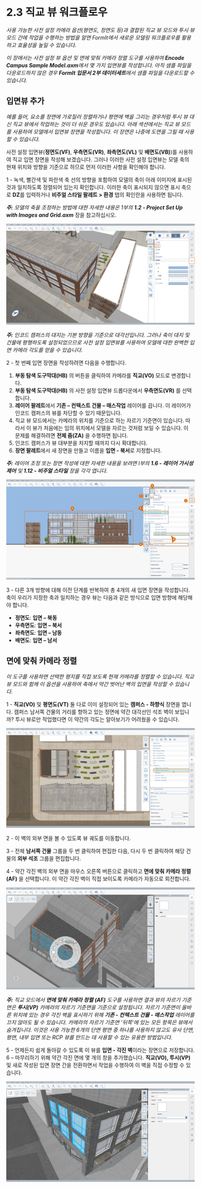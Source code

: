 # 2.3 직교 뷰 워크플로우

_사용 가능한 사전 설정 카메라 옵션(평면도, 정면도 등)과 결합된 직교 뷰 모드와 투시 뷰 모드 간에 작업을 수행하는 방법을 알면 FormIt에서 새로운 모델링 워크플로우를 활용하고 효율성을 높일 수 있습니다._

_이 장에서는 사전 설정 뷰 옵션 및 면에 맞춰 카메라 정렬 도구를 사용하여_ _**Encode Campus Sample Model.axm**에서 몇 가지 입면뷰를 작성합니다. 아직 샘플 파일을 다운로드하지 않은 경우_ _**FormIt 입문서 2부 데이터세트**에서 샘플 파일을 다운로드할 수 있습니다._

## 입면뷰 추가

_예를 들어, 요소를 정면에 가로질러 정렬하거나 평면에 벽을 그리는 경우처럼 투시 뷰 대신 직교 뷰에서 작업하는 것이 더 쉬운 경우도 있습니다. 아래 섹션에서는 직교 뷰 모드를 사용하여 모델에서 입면뷰 장면을 작성합니다. 이 장면은 나중에 도면을 그릴 때 사용할 수 있습니다._

사전 설정 입면뷰(**정면도(VF)**, **우측면도(VR)**, **좌측면도(VL)** 및 **배면도(VB)**)를 사용하여 직교 입면 장면을 작성해 보겠습니다. 그러나 이러한 사전 설정 입면뷰는 모델 축의 현재 위치와 방향을 기준으로 하므로 먼저 이러한 사항을 확인해야 합니다.

1 - 녹색, 빨간색 및 파란색 축 선의 방향을 포함하여 모델의 축이 아래 이미지에 표시된 것과 일치하도록 정렬되어 있는지 확인합니다. 이러한 축이 표시되지 않으면 표시 축으로 **DZ**를 입력하거나 **비주얼 스타일 팔레트 > 환경** 탭의 확인란을 사용하면 됩니다.

_**주:**_ _모델의 축을 조정하는 방법에 대한 자세한 내용은 1부의_ _**1.2 - Project Set Up with Images and Grid.axm**_ 장을 참고하십시오.

![](<../../.gitbook/assets/0 (7).png>)

_**주:** 인코드 캠퍼스의 대지는 기본 방향을 기준으로 대각선입니다. 그러나 축이 대지 및 건물에 평행하도록 설정되었으므로 사전 설정 입면뷰를 사용하여 모델에 대한 완벽한 입면 카메라 각도를 얻을 수 있습니다._

2 - 첫 번째 입면 장면을 작성하려면 다음을 수행합니다.

1. **부동 탐색 도구막대(HB)** 의 버튼을 클릭하여 카메라를 **직교(VO)** 모드로 변경합니다.
2. **부동 탐색 도구막대(HB)** 의 사전 설정 입면뷰 드롭다운에서 **우측면도(VR)** 를 선택합니다.
3. **레이어 팔레트**에서 **기존 – 컨텍스트 건물 – 매스작업** 레이어를 끕니다. 이 레이어가 인코드 캠퍼스의 뷰를 차단할 수 있기 때문입니다.
4. 직교 뷰 모드에서는 카메라의 위치를 기준으로 하는 자르기 기준면이 있습니다. 따라서 이 뷰가 처음에는 임의 위치에서 모델을 자르는 것처럼 보일 수 있습니다. 이 문제를 해결하려면 **전체 줌(ZA)** 을 수행하면 됩니다.
5. 인코드 캠퍼스가 뷰 대부분을 차지할 때까지 다시 확대합니다.
6. **장면 팔레트**에서 새 장면을 만들고 이름을 **입면 - 북서**로 지정합니다.

_**주:**_ _레이어 조정 또는 장면 작성에 대한 자세한 내용을 보려면 I부의_ _**1.6 - 레이어 가시성 제어**_ _및_ _**1.12 - 비주얼 스타일** 장을 각각 엽니다._

![](<../../.gitbook/assets/1 (10) (1).png>)

3 - 다른 3개 방향에 대해 이전 단계를 반복하여 총 4개의 새 입면 장면을 작성합니다. 축이 우리가 지정한 축과 일치하는 경우 뷰는 다음과 같은 방식으로 입면 방향에 해당해야 합니다.

* **정면도**: **입면 – 북동**
* **우측면도**: **입면 – 북서**
* **좌측면도**: **입면 – 남동**
* **배면도**: **입면 – 남서**

## **면에 맞춰 카메라 정렬**

_이 도구를 사용하면 선택한 평지를 직접 보도록 현재 카메라를 정렬할 수 있습니다. 직교 뷰 모드와 함께 이 옵션을 사용하여 축에서 약간 벗어난 벽의 입면을 작성할 수 있습니다._

1 - **직교(VO)** 및 **평면도(VT)** 둘 다로 이미 설정되어 있는 **캠퍼스 - 하향식** 장면을 엽니다. 캠퍼스 남서쪽 건물의 거리를 향하고 있는 정면에 약간 대각선인 석조 벽이 보입니까? 투시 뷰로만 작업했다면 이 약간의 각도는 알아보기가 어려웠을 수 있습니다.

![](<../../.gitbook/assets/2 (8) (1).png>)

2 - 이 벽의 외부 면을 볼 수 있도록 뷰 궤도를 이동합니다.

3 - 전체 **남서쪽 건물** 그룹을 두 번 클릭하여 편집한 다음, 다시 두 번 클릭하여 해당 건물의 **외부 석조** 그룹을 편집합니다.

4 - 약간 각진 벽의 외부 면을 마우스 오른쪽 버튼으로 클릭하고 **면에 맞춰 카메라 정렬(AF)** 을 선택합니다. 이 약간 각진 벽이 직접 보이도록 카메라가 자동으로 회전합니다.

![](<../../.gitbook/assets/3 (9).png>)

_**주:**_ _직교 모드에서_ _**면에 맞춰 카메라 정렬**_ _**(AF)**_ _도구를 사용하면 결과 뷰의 자르기 기준면은_ _**투시(VP)**_ _카메라의 자르기 기준면을 기준으로 설정됩니다. 자르기 기준면이 올바른 위치에 있는 경우 각진 벽을 표시하기 위해_ _**기존 - 컨텍스트 건물 - 매스작업**_ _레이어를 끄지 않아도 될 수 있습니다. 카메라의 자르기 기준면 '뒤쪽'에 있는 모든 항목은 뷰에서 숨겨집니다. 이것은 사용 가능한 6개의 단면 평면 중 하나를 사용하지 않고도 유사 단면, 평면, 내부 입면 또는 RCP 뷰를 만드는 데 사용할 수 있는 유용한 방법입니다._

5 - 언제든지 쉽게 돌아갈 수 있도록 이 뷰를 **입면 - 각진 벽**이라는 장면으로 저장합니다.\
 6 – 마무리하기 위해 약간 각진 면에 몇 개의 창을 추가했습니다. **직교(VO), 투시(VP)** 및 새로 작성된 입면 장면 간을 전환하면서 작업을 수행하여 이 벽을 직접 수정할 수 있습니다.

![각진 면을 따라 6개의 창이 새로 추가된 남서쪽 건물.](<../../.gitbook/assets/4 (10) (1).png>)
